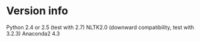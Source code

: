 # Version info
Python 2.4 or 2.5 (test with 2.7)
NLTK2.0 (downward compatibility, test with 3.2.3)
Anaconda2 4.3
